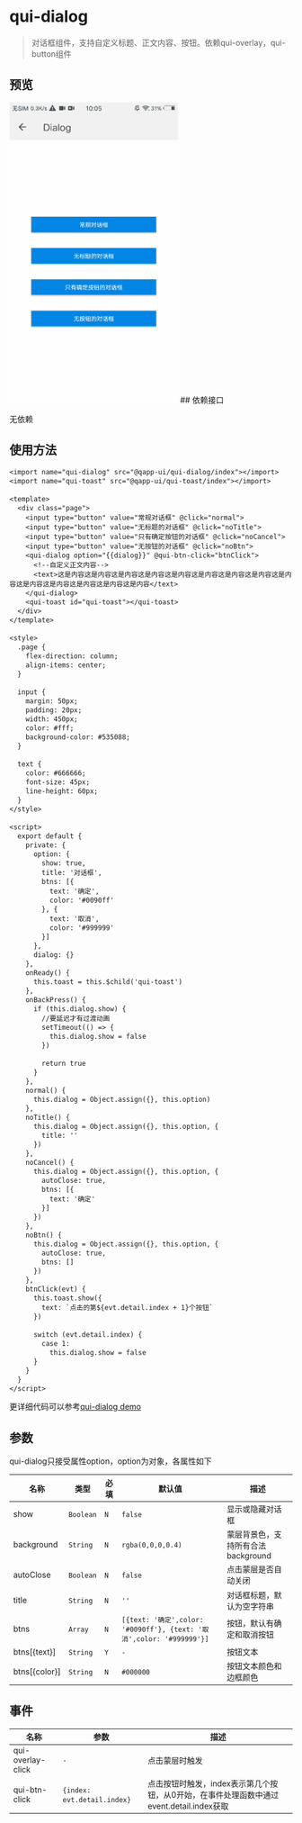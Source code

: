# qui-dialog

> 对话框组件，支持自定义标题、正文内容、按钮。依赖qui-overlay，qui-button组件

## 预览
<img src="./docs/assets/qui-dialog.gif" width="300"/>
## 依赖接口

无依赖

## 使用方法

```ux
<import name="qui-dialog" src="@qapp-ui/qui-dialog/index"></import>
<import name="qui-toast" src="@qapp-ui/qui-toast/index"></import>

<template>
  <div class="page">
    <input type="button" value="常规对话框" @click="normal">
    <input type="button" value="无标题的对话框" @click="noTitle">
    <input type="button" value="只有确定按钮的对话框" @click="noCancel">
    <input type="button" value="无按钮的对话框" @click="noBtn">
    <qui-dialog option="{{dialog}}" @qui-btn-click="btnClick">
      <!--自定义正文内容-->
      <text>这是内容这是内容这是内容这是内容这是内容这是内容这是内容这是内容这是内容这是内容这是内容这是内容这是内容这是内容</text>
    </qui-dialog>
    <qui-toast id="qui-toast"></qui-toast>
  </div>
</template>

<style>
  .page {
    flex-direction: column;
    align-items: center;
  }

  input {
    margin: 50px;
    padding: 20px;
    width: 450px;
    color: #fff;
    background-color: #535088;
  }

  text {
    color: #666666;
    font-size: 45px;
    line-height: 60px;
  }
</style>

<script>
  export default {
    private: {
      option: {
        show: true,
        title: '对话框',
        btns: [{
          text: '确定',
          color: '#0090ff'
        }, {
          text: '取消',
          color: '#999999'
        }]
      },
      dialog: {}
    },
    onReady() {
      this.toast = this.$child('qui-toast')
    },
    onBackPress() {
      if (this.dialog.show) {
        //要延迟才有过渡动画
        setTimeout(() => {
          this.dialog.show = false
        })

        return true
      }
    },
    normal() {
      this.dialog = Object.assign({}, this.option)
    },
    noTitle() {
      this.dialog = Object.assign({}, this.option, {
        title: ''
      })
    },
    noCancel() {
      this.dialog = Object.assign({}, this.option, {
        autoClose: true,
        btns: [{
          text: '确定'
        }]
      })
    },
    noBtn() {
      this.dialog = Object.assign({}, this.option, {
        autoClose: true,
        btns: []
      })
    },
    btnClick(evt) {
      this.toast.show({
        text: `点击的第${evt.detail.index + 1}个按钮`
      })

      switch (evt.detail.index) {
        case 1:
          this.dialog.show = false
      }
    }
  }
</script>
```

更详细代码可以参考[qui-dialog demo](https://github.com/qapp-ui/qapp-ui/blob/master/src/Dialog/index.ux)

## 参数

qui-dialog只接受属性option，option为对象，各属性如下

| 名称 | 类型 | 必填 | 默认值 | 描述 |
|------------|------------|--------|-----|-----|
| show | `Boolean` | `N` | `false` |显示或隐藏对话框 |
| background | `String` | `N` | `rgba(0,0,0,0.4)` |蒙层背景色，支持所有合法background |
| autoClose | `Boolean` | `N` | `false` | 点击蒙层是否自动关闭 |
| title | `String` | `N` | `''` | 对话框标题，默认为空字符串 |
| btns | `Array` | `N` | `[{text: '确定',color: '#0090ff'}, {text: '取消',color: '#999999'}]` | 按钮，默认有确定和取消按钮 |
| btns[{text}] | `String` | `Y` | `-` | 按钮文本 |
| btns[{color}] | `String` | `N` | `#000000` | 按钮文本颜色和边框颜色 |


## 事件

| 名称 | 参数 | 描述 |
|----------|------------|--------|
| qui-overlay-click | `-` | 点击蒙层时触发 |
| qui-btn-click| `{index: evt.detail.index}` | 点击按钮时触发，index表示第几个按钮，从0开始，在事件处理函数中通过event.detail.index获取 |
